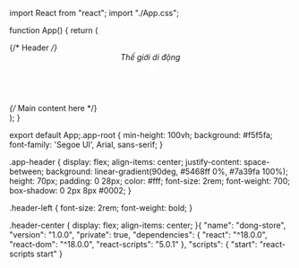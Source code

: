 import React from "react";
import "./App.css";

function App() {
  return (
    <div className="app-root">
      {/* Header */}
      <header className="app-header">
        <div className="header-left">
          Thế giới di động
        </div>
        <div className="header-center">
          <svg height="18" width="18" fill="white" viewBox="0 0 24 24">
            <circle cx="12" cy="12" r="10" />
          </svg>
        </div>
      </header>
      {/* Main content here */}
    </div>
  );
}

export default App;.app-root {
  min-height: 100vh;
  background: #f5f5fa;
  font-family: 'Segoe UI', Arial, sans-serif;
}

.app-header {
  display: flex;
  align-items: center;
  justify-content: space-between;
  background: linear-gradient(90deg, #5468ff 0%, #7a39fa 100%);
  height: 70px;
  padding: 0 28px;
  color: #fff;
  font-size: 2rem;
  font-weight: 700;
  box-shadow: 0 2px 8px #0002;
}

.header-left {
  font-size: 2rem;
  font-weight: bold;
}

.header-center {
  display: flex;
  align-items: center;
}{
  "name": "dong-store",
  "version": "1.0.0",
  "private": true,
  "dependencies": {
    "react": "^18.0.0",
    "react-dom": "^18.0.0",
    "react-scripts": "5.0.1"
  },
  "scripts": {
    "start": "react-scripts start"
  }
